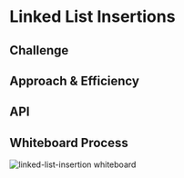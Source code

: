 # Linked List Insertions

## Challenge

<!--  Fix for insertion -->

## Approach & Efficiency
<!-- What approach did you take? Why? What is the Big O space/time for this approach? -->

## API
<!-- Description of each method publicly available to your Linked List -->

## Whiteboard Process

![linked-list-insertion whiteboard](./linked-list/linked-list-insertion.png)
